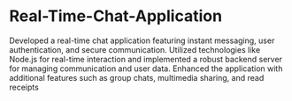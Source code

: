 # Real-Time-Chat-Application
Developed a real-time chat application featuring instant messaging, user authentication, and secure
communication. Utilized technologies like Node.js for real-time interaction and implemented a robust
backend server for managing communication and user data. Enhanced the application with additional
features such as group chats, multimedia sharing, and read receipts
